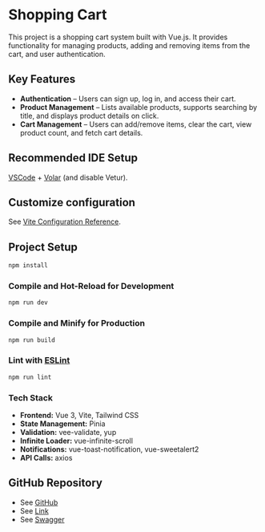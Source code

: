 # Shopping Cart

This project is a shopping cart system built with Vue.js. It provides functionality for managing products, adding and removing items from the cart, and user authentication.

## Key Features

- **Authentication** – Users can sign up, log in, and access their cart.
- **Product Management** – Lists available products, supports searching by title, and displays product details on click.
- **Cart Management** – Users can add/remove items, clear the cart, view product count, and fetch cart details.

## Recommended IDE Setup

[VSCode](https://code.visualstudio.com/) + [Volar](https://marketplace.visualstudio.com/items?itemName=Vue.volar) (and disable Vetur).

## Customize configuration

See [Vite Configuration Reference](https://vite.dev/config/).

## Project Setup

```sh
npm install
```

### Compile and Hot-Reload for Development

```sh
npm run dev
```

### Compile and Minify for Production

```sh
npm run build
```

### Lint with [ESLint](https://eslint.org/)

```sh
npm run lint
```

### Tech Stack

- **Frontend:** Vue 3, Vite, Tailwind CSS
- **State Management:** Pinia
- **Validation:** vee-validate, yup
- **Infinite Loader:** vue-infinite-scroll
- **Notifications:** vue-toast-notification, vue-sweetalert2
- **API Calls:** axios

## GitHub Repository

- See [GitHub](https://github.com/jaimipatel-Al/Shopping-Cart-Website)
- See [Link](https://shopping-cart-website-ebon.vercel.app/)
- See [Swagger](https://shopping-cart-backend-iae5.onrender.com/api-docs)
